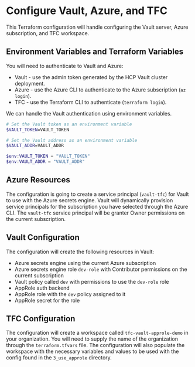 # Configure Vault, Azure, and TFC

This Terraform configuration will handle configuring the Vault server, Azure subscription, and TFC workspace.

## Environment Variables and Terraform Variables

You will need to authenticate to Vault and Azure:

* Vault - use the admin token generated by the HCP Vault cluster deployment.
* Azure - use the Azure CLI to authenticate to the Azure subscription (`az login`).
* TFC - use the Terraform CLI to authenticate (`terraform login`).

We can handle the Vault authentication using environment variables.

```bash
# Set the Vault token as an environment variable
$VAULT_TOKEN=VAULT_TOKEN

# Set the Vault address as an environment variable
$VAULT_ADDR=VAULT_ADDR
```

```PowerShell
$env:VAULT_TOKEN = "VAULT_TOKEN"
$env:VAULT_ADDR = "VAULT_ADDR"
```

## Azure Resources

The configuration is going to create a service principal (`vault-tfc`) for Vault to use with the Azure secrets engine. Vault will dynamically provision service principals for the subscription you have selected through the Azure CLI. The `vault-tfc` service principal will be granter Owner permissions on the current subscription.

## Vault Configuration

The configuration will create the following resources in Vault:

* Azure secrets engine using the current Azure subscription
* Azure secrets engine role `dev-role` with Contributor permissions on the current subscription
* Vault policy called `dev` with permissions to use the `dev-role` role
* AppRole auth backend
* AppRole role with the `dev` policy assigned to it
* AppRole secret for the role

## TFC Configuration

The configuration will create a workspace called `tfc-vault-approle-demo` in your organization. You will need to supply the name of the organization through the `terraform.tfvars` file. The configuration will also populate the workspace with the necessary variables and values to be used with the config found in the `3_use_approle` directory.
